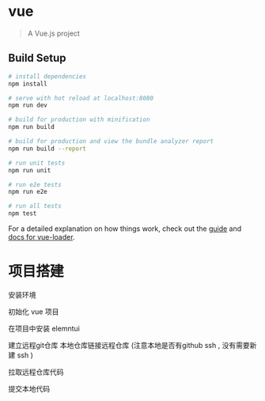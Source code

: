 # vue

> A Vue.js project

## Build Setup

``` bash
# install dependencies
npm install

# serve with hot reload at localhost:8080
npm run dev

# build for production with minification
npm run build

# build for production and view the bundle analyzer report
npm run build --report

# run unit tests
npm run unit

# run e2e tests
npm run e2e

# run all tests
npm test
```

For a detailed explanation on how things work, check out the [guide](http://vuejs-templates.github.io/webpack/) and [docs for vue-loader](http://vuejs.github.io/vue-loader).


# 项目搭建

 安装环境

 初始化 vue 项目 

 在项目中安装 elemntui

 建立远程git仓库 本地仓库链接远程仓库 (注意本地是否有github ssh , 没有需要新建 ssh )

 拉取远程仓库代码

 提交本地代码

# 
 